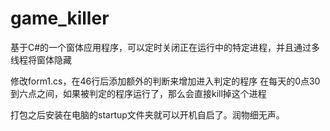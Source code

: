 # game_killer
基于C#的一个窗体应用程序，可以定时关闭正在运行中的特定进程，并且通过多线程将窗体隐藏

修改form1.cs，在46行后添加额外的判断来增加进入判定的程序
在每天的0点30到六点之间，如果被判定的程序运行了，那么会直接kill掉这个进程

打包之后安装在电脑的startup文件夹就可以开机自启了。润物细无声。
